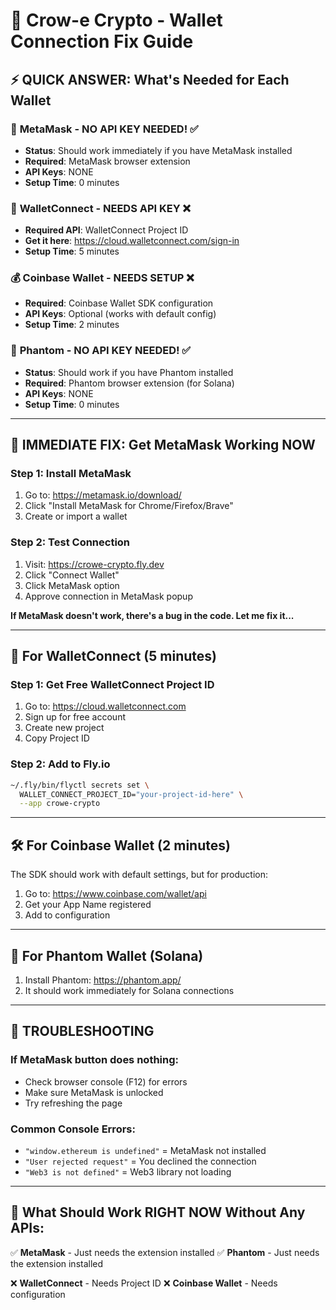 # 🦅 Crow-e Crypto - Wallet Connection Fix Guide

## ⚡ QUICK ANSWER: What's Needed for Each Wallet

### 🦊 **MetaMask** - NO API KEY NEEDED! ✅
- **Status**: Should work immediately if you have MetaMask installed
- **Required**: MetaMask browser extension
- **API Keys**: NONE
- **Setup Time**: 0 minutes

### 🔗 **WalletConnect** - NEEDS API KEY ❌
- **Required API**: WalletConnect Project ID
- **Get it here**: https://cloud.walletconnect.com/sign-in
- **Setup Time**: 5 minutes

### 💰 **Coinbase Wallet** - NEEDS SETUP ❌
- **Required**: Coinbase Wallet SDK configuration
- **API Keys**: Optional (works with default config)
- **Setup Time**: 2 minutes

### 👻 **Phantom** - NO API KEY NEEDED! ✅
- **Status**: Should work if you have Phantom installed
- **Required**: Phantom browser extension (for Solana)
- **API Keys**: NONE
- **Setup Time**: 0 minutes

---

## 🚨 IMMEDIATE FIX: Get MetaMask Working NOW

### Step 1: Install MetaMask
1. Go to: https://metamask.io/download/
2. Click "Install MetaMask for Chrome/Firefox/Brave"
3. Create or import a wallet

### Step 2: Test Connection
1. Visit: https://crowe-crypto.fly.dev
2. Click "Connect Wallet"
3. Click MetaMask option
4. Approve connection in MetaMask popup

**If MetaMask doesn't work, there's a bug in the code. Let me fix it...**

---

## 🔧 For WalletConnect (5 minutes)

### Step 1: Get Free WalletConnect Project ID
1. Go to: https://cloud.walletconnect.com
2. Sign up for free account
3. Create new project
4. Copy Project ID

### Step 2: Add to Fly.io
```bash
~/.fly/bin/flyctl secrets set \
  WALLET_CONNECT_PROJECT_ID="your-project-id-here" \
  --app crowe-crypto
```

---

## 🛠️ For Coinbase Wallet (2 minutes)

The SDK should work with default settings, but for production:

1. Go to: https://www.coinbase.com/wallet/api
2. Get your App Name registered
3. Add to configuration

---

## 📱 For Phantom Wallet (Solana)

1. Install Phantom: https://phantom.app/
2. It should work immediately for Solana connections

---

## 🚨 TROUBLESHOOTING

### If MetaMask button does nothing:
- Check browser console (F12) for errors
- Make sure MetaMask is unlocked
- Try refreshing the page

### Common Console Errors:
- `"window.ethereum is undefined"` = MetaMask not installed
- `"User rejected request"` = You declined the connection
- `"Web3 is not defined"` = Web3 library not loading

---

## 🎯 What Should Work RIGHT NOW Without Any APIs:

✅ **MetaMask** - Just needs the extension installed
✅ **Phantom** - Just needs the extension installed

❌ **WalletConnect** - Needs Project ID
❌ **Coinbase Wallet** - Needs configuration